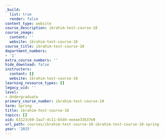 ```yaml
---
_build:
  list: true
  render: false
content_type: website
course_description: ibrahim-test-course-10
course_image:
  content: ''
  website: ibrahim-test-course-10
course_title: ibrahim-test-course-10
department_numbers:
- '1'
extra_course_numbers: ''
hide_download: false
instructors:
  content: []
  website: ibrahim-test-course-10
learning_resource_types: []
legacy_uid: ''
level:
- Undergraduate
primary_course_number: ibrahim-test-course-10
term: Spring
title: ibrahim-test-course-10
topics: []
uid: 63123c69-3aa7-4c11-b5d4-eeeae33b37e9
url_path: courses/ibrahim-test-course-10-ibrahim-test-course-10-spring-2025
year: '2025'
---
```

